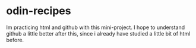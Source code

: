 # odin-recipes
Im practicing html and github with this mini-project. I hope to understand 
github a little better after this, since i already have studied a little 
bit of html before.


